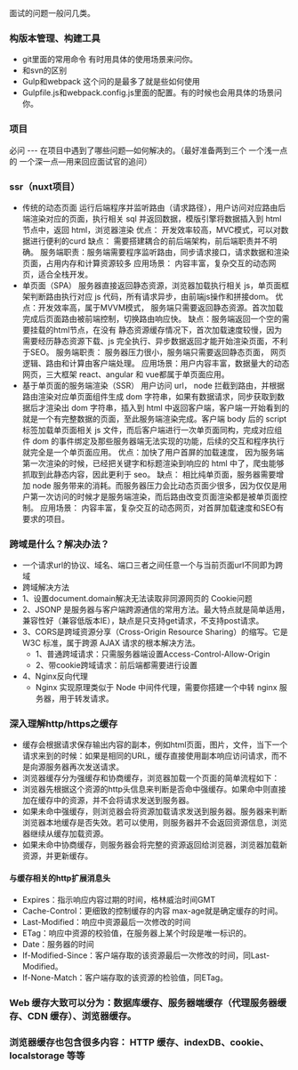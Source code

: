
面试的问题一般问几类。

### 构版本管理、构建工具
* git里面的常用命令 有时用具体的使用场景来问你。
* 和svn的区别
* Gulp和webpack 这个问的是最多了就是些如何使用 
* Gulpfile.js和webpack.config.js里面的配置。有的时候也会用具体的场景问你。
           

### 项目
必问 --- 在项目中遇到了哪些问题—如何解决的。（最好准备两到三个 一个浅一点的 一个深一点—用来回应面试官的追问）



### ssr（nuxt项目）
 * 传统的动态页面
运行后端程序并监听路由（请求路径），用户访问对应路由后端渲染对应的页面，执行相关 sql 并返回数据，模版引擎将数据插入到 html 节点中，返回 html，浏览器渲染
  优点： 开发效率较高，MVC模式，可以对数据进行便利的curd
缺点： 需要搭建耦合的前后端架构，前后端职责并不明确。
服务端职责：服务端需要程序监听路由，同步请求接口，请求数据和渲染页面，占用内存和计算资源较多
应用场景： 内容丰富，复杂交互的动态网页，适合全栈开发。  
 * 单页面（SPA）
服务器直接返回静态资源，浏览器加载执行相关 js，单页面框架判断路由执行对应 js 代码，所有请求异步，由前端js操作和拼接dom。
优点：开发效率高，属于MVVM模式， 服务端只需要返回静态资源。首次加载完成后页面路由被前端控制，切换路由响应快。
缺点：服务端返回一个空的需要挂载的html节点，在没有 静态资源缓存情况下，首次加载速度较慢，因为需要经历静态资源下载、js 完全执行、异步数据返回才能开始渲染页面，不利于SEO。
服务端职责： 服务器压力很小，服务端只需要返回静态页面， 网页逻辑、路由和计算由客户端处理。
应用场景：用户内容丰富，数据量大的动态网页，三大框架 react、angular 和 vue都属于单页面应用。
 * 基于单页面的服务端渲染（SSR） 
用户访问 url， node 拦截到路由，并根据路由渲染对应单页面组件生成 dom 字符串，如果有数据请求，同步获取到数据后才渲染出 dom 字符串，插入到 html 中返回客户端，客户端一开始看到的就是一个有完整数据的页面，至此服务端渲染完成。客户端 body 后的 script 标签加载单页面相关 js 文件，而后客户端进行一次单页面同构，完成对应组件 dom 的事件绑定及那些服务器端无法实现的功能，后续的交互和程序执行就完全是一个单页面应用。
优点：加快了用户首屏的加载速度， 因为服务端第一次渲染的时候，已经把关键字和标题渲染到响应的 html 中了，爬虫能够抓取到此静态内容，因此更利于 seo。
缺点： 相比纯单页面，服务器需要增加 node 服务带来的消耗。而服务器压力会比动态页面少很多，因为仅仅是用户第一次访问的时候才是服务端渲染，而后路由改变页面渲染都是被单页面控制。
应用场景： 内容丰富，复杂交互的动态网页，对首屏加载速度和SEO有要求的项目。



### 跨域是什么？解决办法？
* 一个请求url的协议、域名、端口三者之间任意一个与当前页面url不同即为跨域
* 跨域解决方法
* 1、设置document.domain解决无法读取非同源网页的 Cookie问题
* 2、JSONP 是服务器与客户端跨源通信的常用方法。最大特点就是简单适用，兼容性好（兼容低版本IE），缺点是只支持get请求，不支持post请求。
* 3、CORS是跨域资源分享（Cross-Origin Resource Sharing）的缩写。它是 W3C 标准，属于跨源 AJAX 请求的根本解决方法。
    * 1、普通跨域请求：只需服务器端设置Access-Control-Allow-Origin
    * 2、带cookie跨域请求：前后端都需要进行设置
* 4、Nginx反向代理
    * Nginx 实现原理类似于 Node 中间件代理，需要你搭建一个中转 nginx 服务器，用于转发请求。


### 深入理解http/https之缓存
* 缓存会根据请求保存输出内容的副本，例如html页面，图片，文件，当下一个请求来到的时候：如果是相同的URL，缓存直接使用副本响应访问请求，而不是向源服务器再次发送请求。
* 浏览器缓存分为强缓存和协商缓存，浏览器加载一个页面的简单流程如下：
* 浏览器先根据这个资源的http头信息来判断是否命中强缓存。如果命中则直接加在缓存中的资源，并不会将请求发送到服务器。
* 如果未命中强缓存，则浏览器会将资源加载请求发送到服务器。服务器来判断浏览器本地缓存是否失效。若可以使用，则服务器并不会返回资源信息，浏览器继续从缓存加载资源。
* 如果未命中协商缓存，则服务器会将完整的资源返回给浏览器，浏览器加载新资源，并更新缓存。

#### 与缓存相关的http扩展消息头
* Expires：指示响应内容过期的时间，格林威治时间GMT
* Cache-Control：更细致的控制缓存的内容  max-age就是确定缓存的时间。
* Last-Modified：响应中资源最后一次修改的时间
* ETag：响应中资源的校验值，在服务器上某个时段是唯一标识的。
* Date：服务器的时间
* If-Modified-Since：客户端存取的该资源最后一次修改的时间，同Last-Modified。
* If-None-Match：客户端存取的该资源的检验值，同ETag。

### Web 缓存大致可以分为：数据库缓存、服务器端缓存（代理服务器缓存、CDN 缓存）、浏览器缓存。

### 浏览器缓存也包含很多内容： HTTP 缓存、indexDB、cookie、localstorage 等等

### 